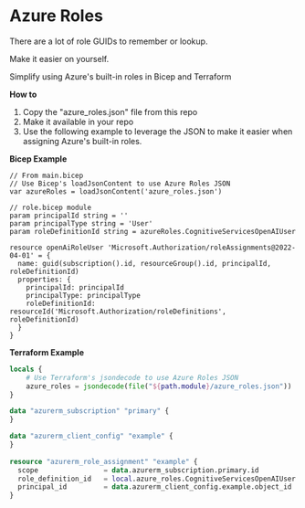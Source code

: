 # Azure Roles
There are a lot of role GUIDs to remember or lookup. 

Make it easier on yourself.

Simplify using Azure's built-in roles in Bicep and Terraform

**How to**

1. Copy the "azure_roles.json" file from this repo
2. Make it available in your repo
3. Use the following example to leverage the JSON to make it easier when assigning Azure's built-in roles.

**Bicep Example**

```bicep
// From main.bicep
// Use Bicep's loadJsonContent to use Azure Roles JSON
var azureRoles = loadJsonContent('azure_roles.json')

// role.bicep module
param principalId string = ''
param principalType string = 'User'
param roleDefinitionId string = azureRoles.CognitiveServicesOpenAIUser

resource openAiRoleUser 'Microsoft.Authorization/roleAssignments@2022-04-01' = {
  name: guid(subscription().id, resourceGroup().id, principalId, roleDefinitionId)
  properties: {
    principalId: principalId
    principalType: principalType
    roleDefinitionId: resourceId('Microsoft.Authorization/roleDefinitions', roleDefinitionId)
  }
}
```

**Terraform Example**

```terraform
locals {
    # Use Terraform's jsondecode to use Azure Roles JSON
    azure_roles = jsondecode(file("${path.module}/azure_roles.json"))
}

data "azurerm_subscription" "primary" {
}

data "azurerm_client_config" "example" {
}
    
resource "azurerm_role_assignment" "example" {
  scope                = data.azurerm_subscription.primary.id
  role_definition_id   = local.azure_roles.CognitiveServicesOpenAIUser
  principal_id         = data.azurerm_client_config.example.object_id
}
```

